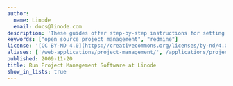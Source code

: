 ```yaml
---
author:
  name: Linode
  email: docs@linode.com
description: 'These guides offer step-by-step instructions for setting up leading open source project management systems on your Linode.'
keywords: ["open source project management", "redmine"]
license: '[CC BY-ND 4.0](https://creativecommons.org/licenses/by-nd/4.0)'
aliases: ['/web-applications/project-management/','/applications/project-management/']
published: 2009-11-20
title: Run Project Management Software at Linode
show_in_lists: true
---
```



